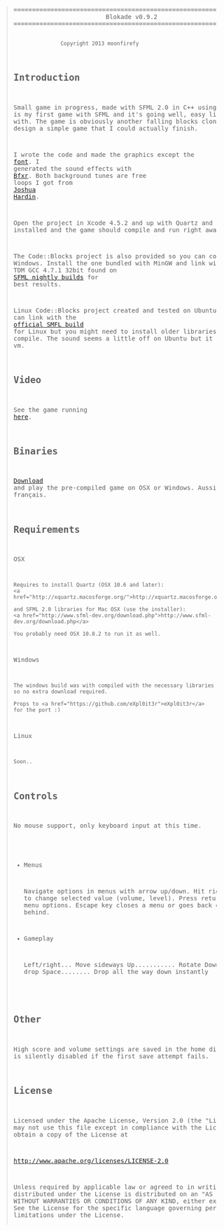 <blockquote><pre>
===================================================================
                         Blokade v0.9.2 
===================================================================

                   Copyright 2013 moonfirefy

Introduction 
------------

Small game in progress, made with SFML 2.0 in C++ using Xcode. This 
is my first game with SFML and it's going well, easy library to work 
with. The game is obviously another falling blocks clone but I wanted 
to design a simple game that I could actually finish.

I wrote the code and made the graphics except the <a href="http://www.ms-studio.com/FontSales/anonymous.html">font</a>. I generated 
the sound effects with <a href="http://www.bfxr.net/">Bfxr</a>. Both background tunes are free loops I 
got from <a href="http://www.joshuahardin.com/free_music_loops.php">Joshua Hardin</a>.

Open the project in Xcode 4.5.2 and up with Quartz and SFML 2.0 installed 
and the game should compile and run right away. 

The Code::Blocks project is also provided so you can compile on Windows.
Install the one bundled with MinGW and link with library MinGW TDM GCC 4.7.1 32bit
found on <a href="http://sfml.my-gate.net/nightly/">SFML nightly builds</a> for best results.

Linux Code::Blocks project created and tested on Ubuntu 12.10. You can
link with the <a href="http://www.sfml-dev.org/download.php">official SMFL build</a> for Linux but you might need to install
older libraries to get it to compile. The sound seems a little off
on Ubuntu but it might be the vm.

Video
-----

See the game running <a href="https://vimeo.com/57818102">here</a>.

Binaries
--------

<a href="https://www.dropbox.com/sh/xsywbqqtoe223zd/Z2tWZZ1g_-">Download</a> and play the pre-compiled game on OSX or Windows.
Aussi disponible en français.

Requirements
------------

OSX

    Requires to install Quartz (OSX 10.6 and later):
    <a href="http://xquartz.macosforge.org/">http://xquartz.macosforge.org/</a>

    and SFML 2.0 libraries for Mac OSX (use the installer): 
    <a href="http://www.sfml-dev.org/download.php">http://www.sfml-dev.org/download.php</a>
    
    You probably need OSX 10.8.2 to run it as well.

Windows

    The windows build was with compiled with the necessary libraries
    so no extra download required.

    Props to <a href="https://github.com/eXpl0it3r">eXpl0it3r</a> for the port :)

Linux

	Soon..

Controls
--------

No mouse support, only keyboard input at this time.

  * Menus

    Navigate options in menus with arrow up/down. Hit right/left 
    arrows to change selected value (volume, level). Press return 
    key to select menu options. Escape key closes a menu or goes 
    back one menu behind.

  * Gameplay

    Left/right... Move sideways
    Up........... Rotate
    Down......... Faster drop
    Space........ Drop all the way down instantly

Other
-----

High score and volume settings are saved in the home directory. 
Save is silently disabled if the first save attempt fails.

License
-------

Licensed under the Apache License, Version 2.0 (the "License"); you 
may not use this file except in compliance with the License. You may 
obtain a copy of the License at

<a href="http://www.apache.org/licenses/LICENSE-2.0">http://www.apache.org/licenses/LICENSE-2.0</a>

Unless required by applicable law or agreed to in writing, software 
distributed under the License is distributed on an "AS IS" BASIS, 
WITHOUT WARRANTIES OR CONDITIONS OF ANY KIND, either express or implied. 
See the License for the specific language governing permissions and 
limitations under the License.
</pre></blockquote>
